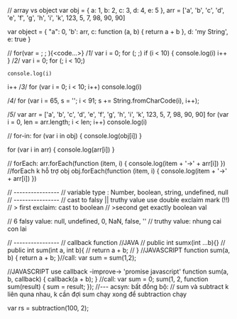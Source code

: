 // array vs object
var obj = { a: 1, b: 2, c: 3, d: 4, e: 5 },
    arr = ['a', 'b', 'c', 'd', 'e', 'f', 'g', 'h', 'i', 'k', 123, 5, 7, 98, 90, 90]


var object = {
    "a": 0,
    'b': arr,
    c: function (a, b) {
        return a + b
    },
    d: 'my String',
    e: true
}


// for(var <variableIndex> = <initvalue>; <condition>; <changeIndexValue>){<code...>}
/*1*/
var i = 0;
for (; ;)
    if (i < 10) {
        console.log(i)
        i++
    }
/*2*/
var i = 0;
for (; i < 10;)

    console.log(i)
i++
/*3*/
for (var i = 0; i < 10; i++)
    console.log(i)

/*4*/
for (var i = 65, s = ''; i < 91; s += String.fromCharCode(i), i++);

/*5*/
var arr = ['a', 'b', 'c', 'd', 'e', 'f', 'g', 'h', 'i', 'k', 123, 5, 7, 98, 90, 90]
for (var i = 0, len = arr.length; i < len; i++)
    console.log(i)


// for-in:
for (var i in obj) {
    console.log(obj[i])
}

for (var i in arr) {
    console.log(arr[i])
}

// forEach:
arr.forEach(function (item, i) {
    console.log(item + '->' + arr[i])
})
//forEach k hỗ trợ obj
obj.forEach(function (item, i) {
    console.log(item + '->' + arr[i])
})


// ----------------
// variable type : Number, boolean, string, undefined, null
// ----------------
// cast to falsy || truthy value use double exclaim mark (!!)
//     > first exclaim: cast to boolean
//     >second get exactly boolean val

// 6 falsy value: null, undefined, 0, NaN, false, ''
// truthy value: nhung cai con lai

// ----------------
// callback function
//JAVA
// public int sumx(int ...b){}
// public int sum(int a, int b){
//     return a + b;
// }
//JAVASCRIPT
function sum(a, b) {
    return a + b;
}//call: var sum = sum(1,2);

//JAVASCRIPT use callback -improve-> 'promise javascript'
function sum(a, b, callback) {
    callback(a + b);
}
//call: 
var sum = 0;
sum(1, 2, function sum(result) {
    sum = result;
});
//--- acsyn: bất đồng bộ:
// sum và subtract k liên quna nhau, k cần đợi sum chạy xong để subtraction chạy

var rs = subtraction(100, 2);